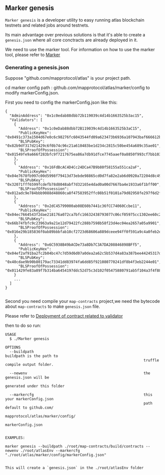 ## Marker genesis

`Marker genesis` is a developer utility to easy running atlas blockchain testnets and related jobs around testnets.

Its main advantage over previous solutions is that it's able to create a `genesis.json` where all core conctracts are
already deployed in it.

We need to use the marker tool. For information on how to use the marker tool, please refer to [Marker](../../marker/Marker.md)

### Generating a genesis.json

Suppose "github.com/mapprotocol/atlas" is your project path.

cd marker config path : github.com/mapprotocol/atlas/marker/config to modify markerConfig.json.

First you need to config the markerConfig.json like this:

```shell
{
  "AdminAddress": "0x1c0edab88dbb72b119039c4d14b1663525b3ac15",
  "Validators": [
    {
      "Address": "0x1c0eDab88dbb72B119039c4d14b1663525b3aC15",
      "PublicKeyHex": "0x0491c373a1504d67e0c6c98276fc6043544fd09a623473b6936a107943baf666612b5e2a3beacf839d1ec74fd00f4388d4b813eac26b26ab4859003473b286650a",
      "BLSPubKey": "0x82b9df317d21429c6f0b74c96c21a610483be1d234c2815c50be454a689c35ae01",
      "BLSProofOfPossession": "0x01549fe9a666f283bfc9f7217675ea86a7db91dfce7745aaef0a8850f993cf7bb1036b8740d7646ef9fb33f4f7b12183ee74b4ea7d0f51fb8b99ddb27b4bf414a81eaaaa551df6920c7d41179adfbf33e4e17cc33f874849d6a7493f0f4e1d86c3590ef385d8b5455edde052d363207b654402cff0113aa2ae1f3c0d293e4e68ad"
    },
    {
      "Address": "0x16FdBcAC4D4Cc24DCa47B9b80f58155a551ca2aF",
      "PublicKeyHex": "0x04e7678fb997c00d5998f79413d73ebde98865cd0d7fa82e2ab6d0920a72204d8c49c14f873ec9ee0e0b38651001acc9a4c1a0a63de6c6589b896f21f6a6bb6837",
      "BLSPubKey": "0x32071fff6599fcdefb78d8048abf7d32165e4dad0a00d7667ba4e1933a6f1bff00",
      "BLSProofOfPossession": "0x012adc9e784bbb9088d48860ca8f47583952ffc08b51f0101a79d02958fe297f6d2fed91b96dd527f8160d78c1465b3a78209043d556da9b66c445bdc58568395879d016852d708c6e645cbdbb0876aa4baff5ce3ab96cad2fa1c64c5c531e377100ed79b2ff00e4ea13c89bd6917356d3dcae3f9ce5b6a0199edef6de74549b44"
    },
    {
      "Address": "0x2dC45799000ab08E60b7441c36fCC74060Ccbe11",
      "PublicKeyHex": "0x04ec7664543f2dae218176a072ca7bfc16632438793077c06cf05975cc1302ee60c27f29e2cc3b64ffbaa69d2939e937f99a7bf93d7c5fa59bffbcd769e4f234e8",
      "BLSPubKey": "0x66b74fbfc9c23963a9a21e12d79422fc288b7598b58f23d4ec04ea2657a05a9901",
      "BLSProofOfPossession": "0x016e29b185836f0ab89bbbfab10cf2723d68606a889dceee94ff0f591a9c4a0feb2e5bd9d65c22cd25c9af3d59ad05185426f43d0b54af13a0ca1f15678d0ee32e0ea54ec4cbc7b4ae2ce4734b95cf46d754e321ea1cd876b6debe7c881b7541e7317f5d3bafdb4a75c7f7ffeb061b8fc2cc1e886cd1aab643b87973434e17d526"
    },
    {
      "Address": "0x6C5938B49bACDe73a8Db7C3A7DA208846898BFf5",
      "PublicKeyHex": "0x04ef2af91ba2fc2b04bc47c7d59d6d07a0dea2a62c5b537d4a83a387bee44245317de753c4e45858708c0d31473c6595ac9dddbcf7ac02a13df4af1a188e2c9c24",
      "BLSPubKey": "0x40cdae9b90b80179ac73341dd83974fa6dd85f921080770241df8b4f3eb2244e01",
      "BLSProofOfPossession": "0x011429fe83a89f7b314ba6454197ddc52d75c3d102f05475880791ab5f104a3f4f882fab6289d39ac38d0821afb2fcbbfb2b3ec0f8b07614d8187141e75ccdde2c6ad1b55825ed085a605d78019a4156d355a6dc0f25e9f2e568b075caad82c31609468a87f2b3270f04a23ee2574449b409a4b566a00b906c447fed0916c10111"
    }
    ...
  ]
}


```

Second you need compile your `map-contracts` project,we need the bytecode about `map-contracts` to make `genesis.json` file.

Please refer to [Deployment of contract related to validator](../contracts/DeployContracts.md#deployment-of-contract-related-to-validator)

then to do so run:

```shell
USAGE
  $ ./Marker genesis

OPTIONS
  --buildpath                                                  buildpath is the path to 
                                                               truffle compile output folder.
  
  --newenv                                                     the genesis.json will be 
                                                               generated under this folder 

  --markercfg                                                  this your markerConfig.json 
                                                               path default to github.com/
                                                               mapprotocol/atlas/marker/config/
                                                               markerConfig.json
                                                     
  
EXAMPLES:

marker genesis --buildpath ./root/map-contracts/build/contracts --newenv ./root/atlasEnv --markercfg "./root/atlas/marker/config/markerConfig.json"


This will create a `genesis.json` in the ./root/atlasEnv folder
```
